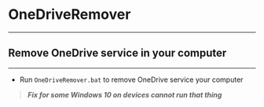 # OneDriveRemover
------
## Remove OneDrive service in your computer</n>
------
* Run `OneDriveRemover.bat` to remove  OneDrive service your computer</n> 

>***Fix for some Windows 10 on devices cannot run that thing***

